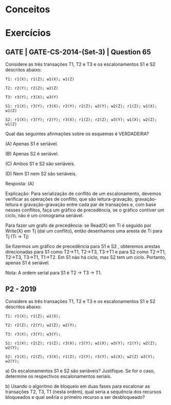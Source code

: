 # Conceitos

# Exercícios

## GATE | GATE-CS-2014-(Set-3) | Question 65

Considere as três transações T1, T2 e T3 e os escalonamentos S1 e S2 descritos abaixo:

	T1: r1(X); r1(Z); w1(X); w1(Z)
 
	T2: r2(Y); r2(Z); w2(Z)
 
	T3: r3(Y); r3(X); w3(Y)
 
	S1: r1(X); r3(Y); r3(X); r2(Y); r2(Z); w3(Y); w2(Z); r1(Z); w1(X); w1(Z)
 
	S2: r1(X); r3(Y); r2(Y); r3(X); r1(Z); r2(Z); w3(Y); w1(X); w2(Z); w1(Z)

Qual das seguintes afirmações sobre os esquemas é VERDADEIRA?

(A) Apenas S1 é seriável.

(B) Apenas S2 é seriável.

(C) Ambos S1 e S2 são seriáveis.

(D) Nem S1 nem S2 são seriáveis.

Resposta: (A)

Explicação: Para serialização de conflito de um escalonamento, devemos verificar as operações de conflito, que são leitura-gravação, gravação-leitura e gravação-gravação entre cada par de transações e, com base nesses conflitos, faça um gráfico de precedência, se o gráfico contiver um ciclo, não é um cronograma seriável.

Para fazer um grafo de precedência: se Read(X) em Ti é seguido por Write(X) em Tj (daí um conflito), então desenhamos uma aresta de Ti para Tj (Ti -> Tj)

Se fizermos um gráfico de precedência para S1 e S2 , obteremos arestas direcionadas para S1 como T2->T1, T2->T3, T3->T1 e para S2 como T2->T1, T2->T3, T3->T1, T1->T2. Em S1 não há ciclo, mas S2 tem um ciclo. Portanto, apenas S1 é seriável.

Nota: A ordem serial para S1 é T2 -> T3 -> T1.

## P2 - 2019

Considere as três transações T1, T2 e T3 e os escalonamentos S1 e S2 descritos abaixo:

	T1: r1(X); r1(Z); w1(X);

	T2: r2(Z); r2(Y); w2(Z); w2(Y);

	T3: r3(X); r3(Y); w3(Y);

	S1: r1(X); r2(Z); r1(Z); r3(X); r3(Y); w1(X); w3(Y); r2(Y); w2(Z); w2(Y);

	S2: r1(X); r2(Z); r3(X); r1(Z); r2(Y); r3(Y); w1(X); w2(Z) w3(Y); w2(Y);

a) Os escalonamentos S1 e S2 são seriáveis? Justifique. Se for o caso, determine os respectivos escalonamentos seriais.

b) Usando o algoritmo de bloqueio em duas fases para escalonar as transações T2, T3, T1 (nesta ordem), qual seria a sequência dos recursos bloqueados e qual se4ria o primeiro recurso a ser desbloqueado?
